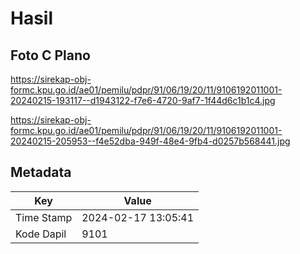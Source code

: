 # Hasil

## Foto C Plano

https://sirekap-obj-formc.kpu.go.id/ae01/pemilu/pdpr/91/06/19/20/11/9106192011001-20240215-193117--d1943122-f7e6-4720-9af7-1f44d6c1b1c4.jpg

https://sirekap-obj-formc.kpu.go.id/ae01/pemilu/pdpr/91/06/19/20/11/9106192011001-20240215-205953--f4e52dba-949f-48e4-9fb4-d0257b568441.jpg


## Metadata

| Key        | Value               |
| ---------- | ------------------- |
| Time Stamp | 2024-02-17 13:05:41 |
| Kode Dapil | 9101                |



